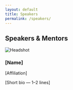 ```yaml
---
layout: default
title: Speakers
permalink: /speakers/
---
```


<main class="container">
  <section id="speakers" class="card">
    <h2>Speakers & Mentors</h2>
    <div class="people grid three">
      <article class="person">
        <img src="{{ '/assets/person-placeholder.svg' | relative_url }}" alt="Headshot" loading="lazy">
        <h3>[Name]</h3>
        <p class="affil">[Affiliation]</p>
        <p class="bio">[Short bio — 1–2 lines]</p>
      </article>
      <!-- Duplicate as needed -->
    </div>
  </section>
</main>
